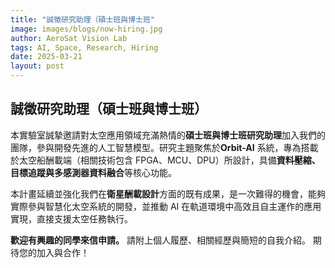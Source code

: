 ```yaml
---
title: "誠徵研究助理（碩士班與博士班"
image: images/blogs/now-hiring.jpg
author: AeroSat Vision Lab
tags: AI, Space, Research, Hiring
date: 2025-03-21
layout: post
---
```


## 誠徵研究助理（碩士班與博士班）

本實驗室誠摯邀請對太空應用領域充滿熱情的**碩士班與博士班研究助理**加入我們的團隊，參與開發先進的人工智慧模型。研究主題聚焦於**Orbit-AI** 系統，專為搭載於太空船酬載端（相關技術包含 FPGA、MCU、DPU）所設計，具備**資料壓縮、目標追蹤與多感測器資料融合**等核心功能。

本計畫延續並強化我們在**衛星酬載設計**方面的既有成果，是一次難得的機會，能夠實際參與智慧化太空系統的開發，並推動 AI 在軌道環境中高效且自主運作的應用實現，直接支援太空任務執行。

**歡迎有興趣的同學來信申請。** 請附上個人履歷、相關經歷與簡短的自我介紹。
期待您的加入與合作！

